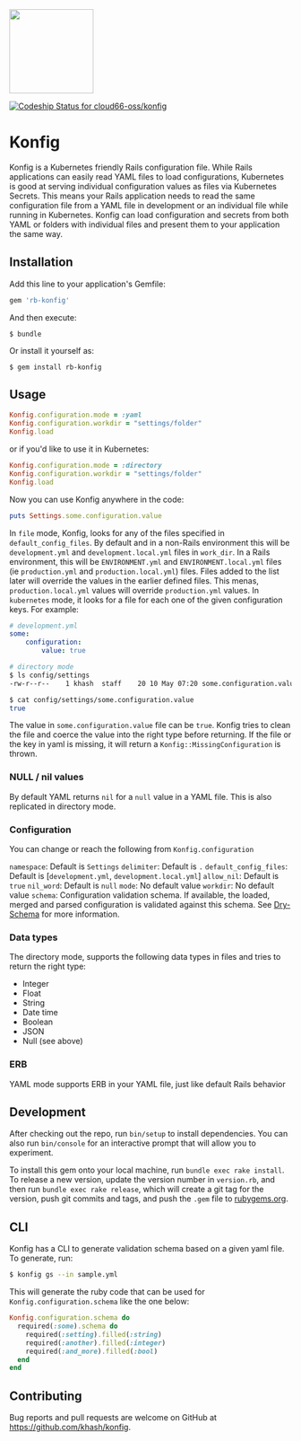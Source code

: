 <img src="http://cdn2-cloud66-com.s3.amazonaws.com/images/oss-sponsorship.png" width=150/>

[![Codeship Status for cloud66-oss/konfig](https://app.codeship.com/projects/a8c71410-8ca4-0137-dc36-6a27a0c61ea4/status?branch=master)](https://app.codeship.com/projects/355428)

# Konfig

Konfig is a Kubernetes friendly Rails configuration file. While Rails applications can easily read YAML files to load configurations, Kubernetes is good at serving individual configuration values as files via Kubernetes Secrets. This means your Rails application needs to read the same configuration file from a YAML file in development or an individual file while running in Kubernetes. Konfig can load configuration and secrets from both YAML or folders with individual files and present them to your application the same way.

## Installation

Add this line to your application's Gemfile:

```ruby
gem 'rb-konfig'
```

And then execute:

    $ bundle

Or install it yourself as:

    $ gem install rb-konfig

## Usage

```ruby
Konfig.configuration.mode = :yaml
Konfig.configuration.workdir = "settings/folder"
Konfig.load
```

or if you'd like to use it in Kubernetes:

```ruby
Konfig.configuration.mode = :directory
Konfig.configuration.workdir = "settings/folder"
Konfig.load
```

Now you can use Konfig anywhere in the code:

```ruby
puts Settings.some.configuration.value
```

In `file` mode, Konfig, looks for any of the files specified in `default_config_files`. By default and in a non-Rails environment this will be `development.yml` and `development.local.yml` files in `work_dir`. In a Rails environment, this will be `ENVIRONMENT.yml` and `ENVIRONMENT.local.yml` files (ie `production.yml` and `production.local.yml`) files. Files added to the list later will override the values in the earlier defined files. This menas, `production.local.yml` values will override `production.yml` values.
In `kubernetes` mode, it looks for a file for each one of the given configuration keys. For example:

```yml
# development.yml
some:
    configuration:
        value: true
```

```bash
# directory mode
$ ls config/settings
-rw-r--r--    1 khash  staff    20 10 May 07:20 some.configuration.value

$ cat config/settings/some.configuration.value
true
```

The value in `some.configuration.value` file can be `true`. Konfig tries to clean the file and coerce the value into the right type before returning. If the file or the key in yaml is missing, it will return a `Konfig::MissingConfiguration` is thrown.

### NULL / nil values

By default YAML returns `nil` for a `null` value in a YAML file. This is also replicated in directory mode.

### Configuration
You can change or reach the following from `Konfig.configuration`

`namespace`: Default is `Settings`
`delimiter`: Default is `.`
`default_config_files`: Default is [`development.yml`, `development.local.yml`]
`allow_nil`: Default is `true`
`nil_word`: Default is `null`
`mode`: No default value
`workdir`: No default value
`schema`: Configuration validation schema. If available, the loaded, merged and parsed configuration is validated against this schema. See [Dry-Schema](https://dry-rb.org/gems/dry-schema/) for more information.

### Data types

The directory mode, supports the following data types in files and tries to return the right type:

- Integer
- Float
- String
- Date time
- Boolean
- JSON
- Null (see above)

### ERB

YAML mode supports ERB in your YAML file, just like default Rails behavior

## Development

After checking out the repo, run `bin/setup` to install dependencies. You can also run `bin/console` for an interactive prompt that will allow you to experiment.

To install this gem onto your local machine, run `bundle exec rake install`. To release a new version, update the version number in `version.rb`, and then run `bundle exec rake release`, which will create a git tag for the version, push git commits and tags, and push the `.gem` file to [rubygems.org](https://rubygems.org).

## CLI

Konfig has a CLI to generate validation schema based on a given yaml file. To generate, run:

```bash
$ konfig gs --in sample.yml
```

This will generate the ruby code that can be used for `Konfig.configuration.schema` like the one below:

```ruby
Konfig.configuration.schema do
  required(:some).schema do
    required(:setting).filled(:string)
    required(:another).filled(:integer)
    required(:and_more).filled(:bool)
  end
end
```

## Contributing

Bug reports and pull requests are welcome on GitHub at https://github.com/khash/konfig.
